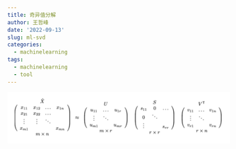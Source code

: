 ```yaml
---
title: 奇异值分解
author: 王哲峰
date: '2022-09-13'
slug: ml-svd
categories:
  - machinelearning
tags:
  - machinelearning
  - tool
---
```



![img](images/SVG.png)
